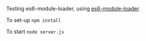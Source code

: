 Testing es6-module-loader, using [es6-module-loader](https://github.com/ModuleLoader/es6-module-loader).

To set-up `npm install`

To start `node server.js`
